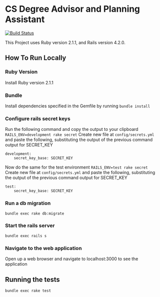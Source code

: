 # CS Degree Advisor and Planning Assistant
[![Build Status](http://162.243.137.213/buildStatus/icon?job=cs-degree-advisor-master)](http://162.243.137.213/job/cs-degree-advisor-master/)

This Project uses Ruby version 2.1.1, and Rails version 4.2.0.  

## How To Run Locally
### Ruby Version
Install Ruby version 2.1.1

### Bundle
Install dependencies specified in the Gemfile by running 
`bundle install`

### Configure rails secret keys
Run the following command and copy the output to your clipboard
`RAILS_ENV=development rake secret`
Create new file at `config/secrets.yml` and paste the following, substituting 
the output of the previous command output for SECRET_KEY
```
development:
    secret_key_base: SECRET_KEY
```
Now do the same for the test environment
`RAILS_ENV=test rake secret`
Create new file at `config/secrets.yml` and paste the following, substituting 
the output of the previous command output for SECRET_KEY
```
test:
    secret_key_base: SECRET_KEY
```

### Run a db migration
`bundle exec rake db:migrate`

### Start the rails server
`bundle exec rails s`

### Navigate to the web application 
Open up a web browser and navigate to localhost:3000 to see the application

## Running the tests
`bundle exec rake test`
